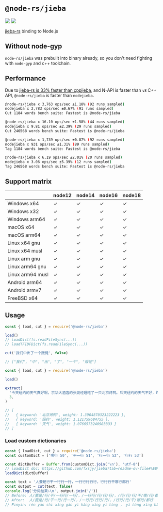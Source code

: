# `@node-rs/jieba`

![](https://github.com/napi-rs/node-rs/workflows/CI/badge.svg)
![](https://img.shields.io/npm/dm/@node-rs/jieba.svg?sanitize=true)

[jieba-rs](https://github.com/messense/jieba-rs) binding to Node.js

## Without node-gyp

`node-rs/jieba` was prebuilt into binary already, so you don't need fighting with `node-gyp` and c++ toolchain.

## Performance

Due to [jieba-rs is 33% faster than cppjieba](https://blog.paulme.ng/posts/2019-06-30-optimizing-jieba-rs-to-be-33percents-faster-than-cppjieba.html), and N-API is faster than `v8` C++ API, `@node-rs/jieba` is faster than `nodejieba`.

```bash
@node-rs/jieba x 3,763 ops/sec ±1.18% (92 runs sampled)
nodejieba x 2,783 ops/sec ±0.67% (91 runs sampled)
Cut 1184 words bench suite: Fastest is @node-rs/jieba

@node-rs/jieba x 16.10 ops/sec ±1.58% (44 runs sampled)
nodejieba x 9.81 ops/sec ±2.39% (29 runs sampled)
Cut 246568 words bench suite: Fastest is @node-rs/jieba

@node-rs/jieba x 1,739 ops/sec ±0.87% (92 runs sampled)
nodejieba x 931 ops/sec ±1.31% (89 runs sampled)
Tag 1184 words bench suite: Fastest is @node-rs/jieba

@node-rs/jieba x 6.19 ops/sec ±2.01% (20 runs sampled)
nodejieba x 3.06 ops/sec ±5.39% (12 runs sampled)
Tag 246568 words bench suite: Fastest is @node-rs/jieba
```

## Support matrix

|                  | node12 | node14 | node16 | node18 |
| ---------------- | ------ | ------ | ------ | ------ |
| Windows x64      | ✓      | ✓      | ✓      | ✓      |
| Windows x32      | ✓      | ✓      | ✓      | ✓      |
| Windows arm64    | ✓      | ✓      | ✓      | ✓      |
| macOS x64        | ✓      | ✓      | ✓      | ✓      |
| macOS arm64      | ✓      | ✓      | ✓      | ✓      |
| Linux x64 gnu    | ✓      | ✓      | ✓      | ✓      |
| Linux x64 musl   | ✓      | ✓      | ✓      | ✓      |
| Linux arm gnu    | ✓      | ✓      | ✓      | ✓      |
| Linux arm64 gnu  | ✓      | ✓      | ✓      | ✓      |
| Linux arm64 musl | ✓      | ✓      | ✓      | ✓      |
| Android arm64    | ✓      | ✓      | ✓      | ✓      |
| Android armv7    | ✓      | ✓      | ✓      | ✓      |
| FreeBSD x64      | ✓      | ✓      | ✓      | ✓      |

## Usage

```javascript
const { load, cut } = require('@node-rs/jieba')

load()
// loadDict(fs.readFileSync(...))
// loadTFIDFDict(fs.readFileSync(...))

cut('我们中出了一个叛徒', false)

// ["我们", "中", "出", "了", "一个", "叛徒"]
```

```javascript
const { load, cut } = require('@node-rs/jieba')

load()

extract(
  '今天纽约的天气真好啊，京华大酒店的张尧经理吃了一只北京烤鸭。后天纽约的天气不好，昨天纽约的天气也不好，北京烤鸭真好吃',
  3,
)

// [
//   { keyword: '北京烤鸭', weight: 1.3904870323222223 },
//   { keyword: '纽约', weight: 1.121759684755 },
//   { keyword: '天气', weight: 1.0766573240983333 }
// ]
```

### Load custom dictionaries

```javascript
const { loadDict, cut } = require('@node-rs/jieba')
const customDict = ['哪行 50', '干一行 51', '行一行 52', '行行 53']

const dictBuffer = Buffer.from(customDict.join('\n'), 'utf-8')
// loadDict doc: https://github.com/fxsjy/jieba?tab=readme-ov-file#%E8%BD%BD%E5%85%A5%E8%AF%8D%E5%85%B8
loadDict(dictBuffer)

const text = '人要是行干一行行一行，一行行行行行，行行行干哪行都行'
const output = cut(text, false)
console.log('分词结果⤵️\n', output.join('/'))
// Before: 人/要是/行/干/一行行/一行/，/一行行/行/行/行/，/行/行/行/干/哪/行/都行
// After:  人/要是/行/干一行/行一行/，/一行行/行行/行/，/行行/行/干/哪行/都行
// Pinyin: rén yào shi xíng gàn yì háng xíng yì háng ， yì háng xíng háng háng xíng ， háng háng xíng gàn nǎ háng dōu xíng
```
